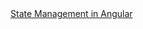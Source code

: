 <a href="https://medium.com/@2muchcoffee/angular-state-management-a-must-have-for-large-scale-angular-apps-8b98e5a761c7" target="_blank">
State Management in Angular
</a>
